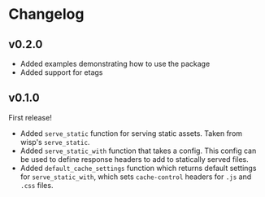 # Changelog

## v0.2.0
- Added examples demonstrating how to use the package
- Added support for etags

## v0.1.0
First release!

- Added `serve_static` function for serving static assets. Taken from wisp's `serve_static`.
- Added `serve_static_with` function that takes a config. This config can be used to define response headers to add to statically served files.
- Added `default_cache_settings` function which returns default settings for `serve_static_with`, which sets `cache-control` headers for `.js` and `.css` files.
